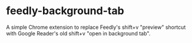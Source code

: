 feedly-background-tab
=====================

A simple Chrome extension to replace Feedly's shift+v "preview" shortcut with Google Reader's old shift+v "open in background tab".
